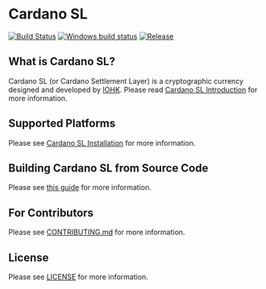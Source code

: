 # Cardano SL

[![Build Status](https://travis-ci.org/input-output-hk/cardano-sl.svg)](https://travis-ci.org/input-output-hk/cardano-sl)
[![Windows build status](https://ci.appveyor.com/api/projects/status/github/input-output-hk/cardano-sl?branch=master&svg=true)](https://ci.appveyor.com/project/jagajaga/cardano-sl)
[![Release](https://img.shields.io/github/release/input-output-hk/cardano-sl.svg)](https://github.com/input-output-hk/cardano-sl/releases)

## What is Cardano SL?

Cardano SL (or Cardano Settlement Layer) is a cryptographic currency designed
and developed by [IOHK](https://iohk.io/team). Please read [Cardano SL Introduction](https://cardanodocs.com/introduction/)
for more information.

## Supported Platforms

Please see [Cardano SL Installation](https://cardanodocs.com/installation/) for more
information.

## Building Cardano SL from Source Code

Please see [this guide](https://cardanodocs.com/for-contributors/building-from-source/) for
more information.

## For Contributors

Please see [CONTRIBUTING.md](https://github.com/input-output-hk/cardano-sl/blob/develop/CONTRIBUTING.md)
for more information.

## License

Please see [LICENSE](https://github.com/input-output-hk/cardano-sl/blob/master/LICENSE) for
more information.
